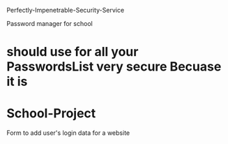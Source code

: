 Perfectly-Impenetrable-Security-Service

Password manager for school

should use for all your PasswordsList very secure
Becuase it is
=============

# School-Project

Form to add user's login data for a website
